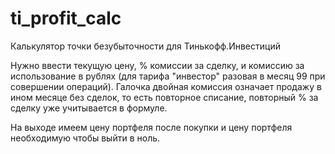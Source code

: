 # ti_profit_calc
Калькулятор точки безубыточности для Тинькофф.Инвестиций

Нужно ввести текущую цену, % комиссии за сделку, и комиссию за использование в рублях (для тарифа "инвестор" разовая в месяц 99 при совершении операций). Галочка двойная комиссия означает продажу в ином месяце без сделок, то есть повторное списание, повторный % за сделку уже учитывается в формуле.

На выходе имеем цену портфеля после покупки и цену портфеля необходимую чтобы выйти в ноль.